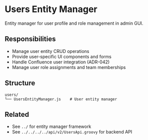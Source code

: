# Users Entity Manager

Entity manager for user profile and role management in admin GUI.

## Responsibilities

- Manage user entity CRUD operations
- Provide user-specific UI components and forms
- Handle Confluence user integration (ADR-042)
- Manage user role assignments and team memberships

## Structure

```
users/
└── UsersEntityManager.js    # User entity manager
```

## Related

- See `../` for entity manager framework
- See `../../../../api/v2/UsersApi.groovy` for backend API
